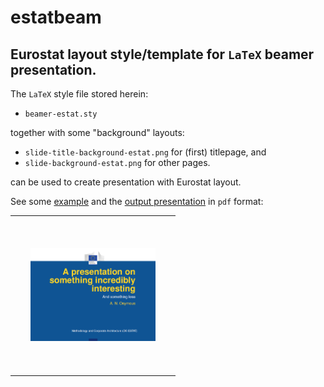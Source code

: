 estatbeam
========

Eurostat layout style/template for `LaTeX` beamer presentation.
---

The `LaTeX` style file stored herein: 
* `beamer-estat.sty`

together with some "background" layouts:
* `slide-title-background-estat.png` for (first) titlepage, and
* `slide-background-estat.png` for other pages.

can be used to create presentation with Eurostat layout.

See some [example](examples/example-beamer-estat.tex) and the [output presentation](examples/example-beamer-estat.pdf) in `pdf` format:
<table>
<tr>
<td style="width:250px; height:250px;text-align:center; vertical-align:middle">
<kbd><img src="examples/example-beamer-estat-frontpage.png" alt="Front page of ESTAT presentation" style="max-height:80%; max-width:80%"/></kbd>
</td>
</tr>
</table>
